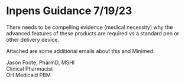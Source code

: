 # Inpens Guidance 7/19/23

There needs to be compelling evidence (medical necessity) why the advanced features of these products are required vs a standard pen or other delivery device.

Attached are some additional emails about this and Minimed.

Jason Foote, PharmD, MSHI </br>
Clinical Pharmacist </br>
OH Medicaid PBM
